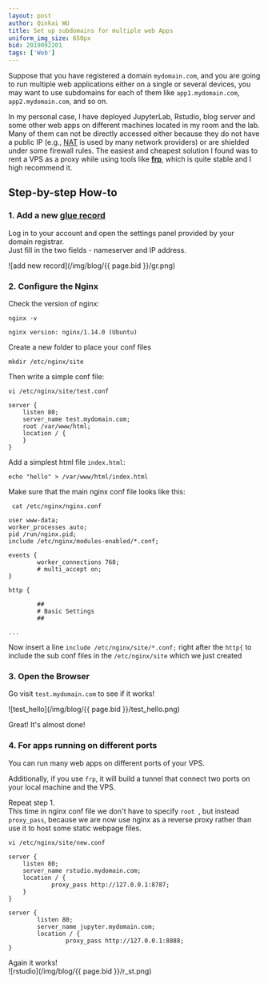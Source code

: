 ```yaml
---
layout: post  
author: Qinkai WU
title: Set up subdomains for multiple web Apps  
uniform_img_size: 650px  
bid: 2019092201  
tags: ['Web']
---
```


Suppose that you have registered a domain `mydomain.com`, and you are going to run multiple web applications either on a single or several devices, you may want to use subdomains for each of them like `app1.mydomain.com`, `app2.mydomain.com`, and so on.  

In my personal case, I have deployed JupyterLab, Rstudio, blog server and some other web apps on different machines located in my room and the lab. Many of them can not be directly accessed either because they do not have a public IP (e.g., [NAT](https://en.wikipedia.org/wiki/Network_address_translation) is used by many network providers) or are shielded under some firewall rules. The easiest and cheapest solution I found was to rent a VPS as a proxy while using tools like [**frp**](https://github.com/fatedier/frp), which is quite stable and I high recommend it.  

## Step-by-step How-to  
  
### 1. Add a new [glue record](https://www.cloudaccess.net/cloud-control-panel-ccp/157-dns-management/318-glue-records.html)
Log in to your account and open the settings panel provided by your domain registrar.   
Just fill in the two fields - nameserver and IP address.  
 
![add new record](/img/blog/{{ page.bid }}/gr.png)

### 2. Configure the Nginx  

Check the version of nginx:  
```shell
nginx -v
```

    nginx version: nginx/1.14.0 (Ubuntu)

Create a new folder to place your conf files  
```shell
mkdir /etc/nginx/site
```
Then write a simple conf file:  
```shell
vi /etc/nginx/site/test.conf
```

    server {
        listen 80;
        server_name test.mydomain.com;
        root /var/www/html;
        location / {
        }
    }


Add a simplest html file `index.html`:  
```shell
echo "hello" > /var/www/html/index.html
```

Make sure that the main nginx conf file looks like this:  
```shell
 cat /etc/nginx/nginx.conf
```

    user www-data;
    worker_processes auto;
    pid /run/nginx.pid;
    include /etc/nginx/modules-enabled/*.conf;

    events {
            worker_connections 768;
            # multi_accept on;
    }

    http {
            
            ##
            # Basic Settings
            ##
    
    ...


Now insert a line `include /etc/nginx/site/*.conf;` right after the `http{` to include the sub conf files in the `/etc/nginx/site` which we just created    


### 3. Open the Browser  

Go visit `test.mydomain.com` to see if it works!  

![test_hello](/img/blog/{{ page.bid }}/test_hello.png)  

Great! It's almost done!  


### 4. For apps running on different ports  

You can run many web apps on different ports of your VPS.  

Additionally, if you use `frp`, it will build a tunnel that connect two ports on your local machine and the VPS.  

Repeat step 1.  
This time in nginx conf file we don't have to specify `root `, but instead `proxy_pass`, because we are now use nginx as a reverse proxy rather than use it to host some static webpage files.   

```shell
vi /etc/nginx/site/new.conf
```

    server {
        listen 80;
        server_name rstudio.mydomain.com;
        location / {
                proxy_pass http://127.0.0.1:8787;
        }
    }

    server {
            listen 80;
            server_name jupyter.mydomain.com;
            location / {
                    proxy_pass http://127.0.0.1:8888;
    }


Again it works!  
![rstudio](/img/blog/{{ page.bid }}/r_st.png)



